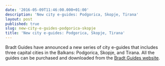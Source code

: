 ```yaml
---
date: '2016-05-09T11:46:00.000+01:00'
description: 'New city e-guides: Podgorica, Skopje, Tirana'
layout: post
published: true
slug: new-city-e-guides-podgorica-skopje
title: 'New city e-guides: Podgorica, Skopje, Tirana'
---
```


Bradt Guides have announced a new series of city e-guides that includes three capital cities in the Balkans: Podgorica, Skopje, and Tirana. All the guides can be purchased and downloaded from the <a href="http://www.bradtguides.com/shop/series/city-guides.html">Bradt Guides website</a>.<br />
<br />